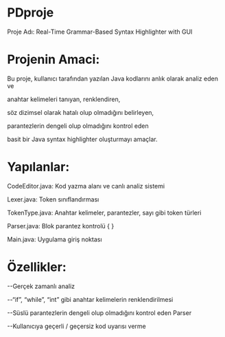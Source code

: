 # PDproje

 Proje Adı: Real-Time Grammar-Based Syntax Highlighter with GUI



# Projenin Amaci:
Bu proje, kullanıcı tarafından yazılan Java kodlarını anlık olarak analiz eden ve

anahtar kelimeleri tanıyan, renklendiren, 

söz dizimsel olarak hatalı olup olmadığını belirleyen,

parantezlerin dengeli olup olmadığını kontrol eden

basit bir Java syntax highlighter oluşturmayı amaçlar.

# Yapılanlar:

CodeEditor.java: Kod yazma alanı ve canlı analiz sistemi

Lexer.java: Token sınıflandırması

TokenType.java: Anahtar kelimeler, parantezler, sayı gibi token türleri

Parser.java: Blok parantez kontrolü { }

Main.java: Uygulama giriş noktası

# Özellikler:

--Gerçek zamanlı analiz

--“if”, “while”, “int” gibi anahtar kelimelerin renklendirilmesi

--Süslü parantezlerin dengeli olup olmadığını kontrol eden Parser

--Kullanıcıya geçerli / geçersiz kod uyarısı verme

